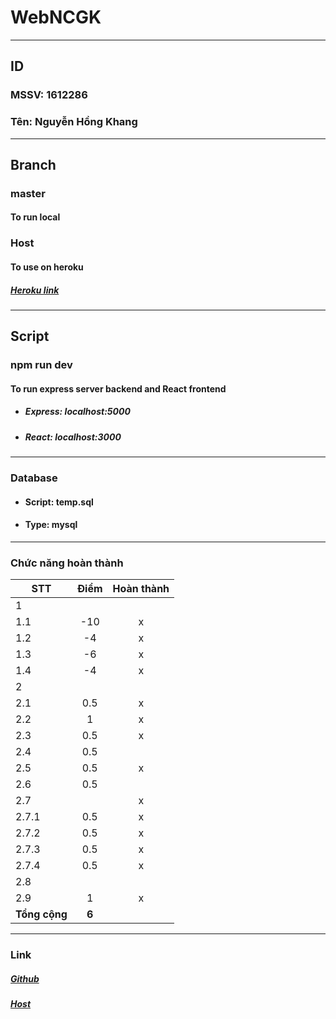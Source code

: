 # WebNCGK

---

## ID

### MSSV: 1612286

### Tên: Nguyễn Hồng Khang

---

## Branch

### master

#### To run local

### Host

#### To use on heroku

##### [Heroku link](https://dagk-1612286.herokuapp.com)

---

## Script

### npm run dev

#### To run express server backend and React frontend

- ##### Express: localhost:5000
- ##### React: localhost:3000

---

### Database

- #### Script: temp.sql
- #### Type: mysql

---

### Chức năng hoàn thành

| STT           | Điểm  | Hoàn thành |
| ------------- | :---: | :--------: |
| 1             |       |
| 1.1           |  -10  |     x      |
| 1.2           |  -4   |     x      |
| 1.3           |  -6   |     x      |
| 1.4           |  -4   |     x      |
| 2             |       |
| 2.1           |  0.5  |     x      |
| 2.2           |   1   |     x      |
| 2.3           |  0.5  |     x      |
| 2.4           |  0.5  |
| 2.5           |  0.5  |     x      |
| 2.6           |  0.5  |            |
| 2.7           |       |     x      |
| 2.7.1         |  0.5  |     x      |
| 2.7.2         |  0.5  |     x      |
| 2.7.3         |  0.5  |     x      |
| 2.7.4         |  0.5  |     x      |
| 2.8           |       |            |
| 2.9           |   1   |     x      |
| **Tổng cộng** | **6** |            |

---

### Link

##### [Github](https://github.com/UnknowEntity/WebNCGK)

##### [Host](https://dagk-1612286.herokuapp.com)

